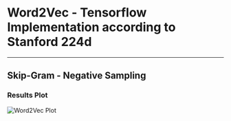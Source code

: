 # Word2Vec - Tensorflow Implementation according to Stanford 224d
---
## Skip-Gram - Negative Sampling
### Results Plot
![Word2Vec Plot](https://github.com/cioionut/word2vec/blob/master/tsne.png "Word2Vec Plot")
